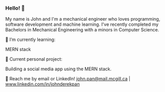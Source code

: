 ### Hello! 👋

My name is John and I'm a mechanical engineer who loves programming, software development and machine learning. I've recently completed my Bachelors in Mechanical Engineering with a minors in Computer Science.

🌱 I’m currently learning:

MERN stack

🔭 Current personal project:

Building a social media app using the MERN stack.

💬 Reach me by email or LinkedIn! john.pan@mail.mcgill.ca | www.linkedin.com/in/johnderekpan
